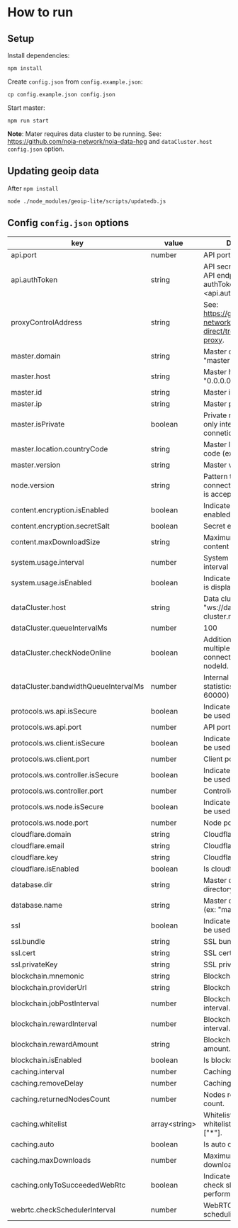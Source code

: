 # How to run

## Setup

Install dependencies:

    npm install

Create `config.json` from `config.example.json`:

    cp config.example.json config.json

Start master:

    npm run start

**Note**: Mater requires data cluster to be running. See: https://github.com/noia-network/noia-data-hog and `dataCluster.host` `config.json` option.

## Updating geoip data

After `npm install`

    node ./node_modules/geoip-lite/scripts/updatedb.js

## Config `config.json` options

| key                                  | value          | Description                                                               |
| ------------------------------------ | -------------- | ------------------------------------------------------------------------- |
| api.port                             | number         | API port address.                                                         |
| api.authToken                        | string         | API secret auth token. API endpoint: /nodes?authToken=<api.authToken>.    |
| proxyControlAddress                  | string         | See: https://github.com/noia-network/webrtc-direct/tree/master/api-proxy. |
| master.domain                        | string         | Master domain name (ex: "master-domain.com").                             |
| master.host                          | string         | Master host address (ex: "0.0.0.0").                                      |
| master.id                            | string         | Master id.                                                                |
| master.ip                            | string         | Master public IP.                                                         |
| master.isPrivate                     | boolean        | Private masters accept only internal nodes connetions.                    |
| master.location.countryCode          | string         | Master location country code (ex: "GB").                                  |
| master.version                       | string         | Master version.                                                           |
| node.version                         | string         | Pattern to determine if connecting node version is acceptable (ex: "1.")  |
| content.encryption.isEnabled         | boolean        | Indicates if encryption is enabled.                                       |
| content.encryption.secretSalt        | boolean        | Secret encryption salt.                                                   |
| content.maxDownloadSize              | string         | Maximum cachable content size in bytes.                                   |
| system.usage.interval                | number         | System usage refresh interval                                             |
| system.usage.isEnabled               | boolean        | Indicates if system usage is displayed.                                   |
| dataCluster.host                     | string         | Data cluster address (ex: "ws://data-cluster.master.com:port")            |
| dataCluster.queueIntervalMs          | number         | 100                                                                       |
| dataCluster.checkNodeOnline          | boolean        | Additional check against multiple nodes connecting with same nodeId.      |
| dataCluster.bandwidthQueueIntervalMs | number         | Internal reported node statistics pooling (ex: 60000)                     |
| protocols.ws.api.isSecure            | boolean        | Indicates if SSL should be used.                                          |
| protocols.ws.api.port                | number         | API port number.                                                          |
| protocols.ws.client.isSecure         | boolean        | Indicates if SSL should be used.                                          |
| protocols.ws.client.port             | number         | Client port number.                                                       |
| protocols.ws.controller.isSecure     | boolean        | Indicates if SSL should be used.                                          |
| protocols.ws.controller.port         | number         | Controller port number.                                                   |
| protocols.ws.node.isSecure           | boolean        | Indicates if SSL should be used.                                          |
| protocols.ws.node.port               | number         | Node port number.                                                         |
| cloudflare.domain                    | string         | Cloudflare domain.                                                        |
| cloudflare.email                     | string         | Cloudflare email.                                                         |
| cloudflare.key                       | string         | Cloudflare key.                                                           |
| cloudflare.isEnabled                 | boolean        | Is cloudflare enabled.                                                    |
| database.dir                         | string         | Master database directory (ex: "./data").                                 |
| database.name                        | string         | Master database name (ex: "master.db").                                   |
| ssl                                  | boolean        | Indicates if SSL should be used.                                          |
| ssl.bundle                           | string         | SSL bundle path.                                                          |
| ssl.cert                             | string         | SSL cert path.                                                            |
| ssl.privateKey                       | string         | SSL private key path.                                                     |
| blockchain.mnemonic                  | string         | Blockchain mnemonic.                                                      |
| blockchain.providerUrl               | string         | Blockchain provider url.                                                  |
| blockchain.jobPostInterval           | number         | Blockchain job posting interval.                                          |
| blockchain.rewardInterval            | number         | Blockchain reward interval.                                               |
| blockchain.rewardAmount              | string         | Blockchain reward amount.                                                 |
| blockchain.isEnabled                 | boolean        | Is blockchain enabled.                                                    |
| caching.interval                     | number         | Caching interval .                                                        |
| caching.removeDelay                  | number         | Caching removing delay.                                                   |
| caching.returnedNodesCount           | number         | Nodes returned to SDK count.                                              |
| caching.whitelist                    | array\<string> | Whitelisted domains. To whitelist all domains use ["*"].                  |
| caching.auto                         | boolean        | Is auto caching enabled.                                                  |
| caching.maxDownloads                 | number         | Maximum concurrent downloads.                                             |
| caching.onlyToSucceededWebRtc        | boolean        | Indicates if WebRTC check should be performed.                            |
| webrtc.checkSchedulerInterval        | number         | WebRTC check internal scheduling interval.                                |
